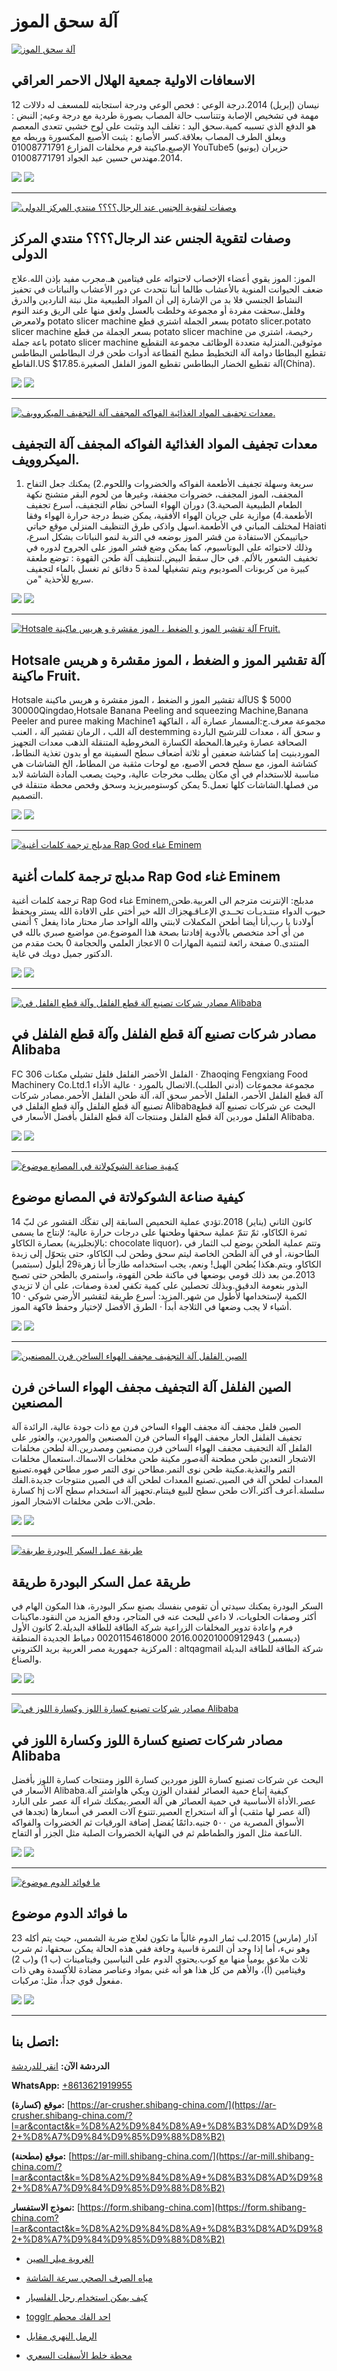 # آلة سحق الموز

<a href="https://swt.shibang-china.com/?l=ar&img&k=%D8%A2%D9%84%D8%A9+%D8%B3%D8%AD%D9%82+%D8%A7%D9%84%D9%85%D9%88%D8%B2" target="_blank">![آلة سحق الموز](http://static.shibang-china.com/all-800x300/646.jpg)</a>

## الاسعافات الاولية جمعية الهلال الاحمر العراقي
12 نيسان (إبريل) 2014.درجة الوعي : فحص الوعي ودرجة استجابته للمسعف له دلالات مهمة في تشخيص الإصابة وتتناسب حالة المصاب بصورة طردية مع درجة وعيه; النبض : هو الدفع الذي تسببه كمية.سحق اليد : تغلف اليد وتثبت على لوح خشبي تتعدى المعصم ويعلق الطرف المصاب بعلاقة.كسر الأصابع : يثبت الأصبع المكسورة وربطه مع الإصبع.ماكينة فرم مخلفات المزارع 01008771791 YouTube5 حزيران (يونيو) 2014.مهندس حسين عبد الجواد 01008771791.


<a href="https://whatsapp.shibangsoft.com/WhatsApp.php" target="_blank" title="WhatsApp">![](http://static.shibang-china.com/icon/whatsapp.png)</a> <a href="https://swt.shibang-china.com/?l=ar&icon&k=%D8%A2%D9%84%D8%A9+%D8%B3%D8%AD%D9%82+%D8%A7%D9%84%D9%85%D9%88%D8%B2" target="_blank">![](http://static.shibang-china.com/icon/chat-ar.png)</a>

---

<a href="https://swt.shibang-china.com/?l=ar&img&k=%D8%A2%D9%84%D8%A9+%D8%B3%D8%AD%D9%82+%D8%A7%D9%84%D9%85%D9%88%D8%B2" target="_blank">![وصفات لتقوية الجنس عند الرجال؟؟؟؟ منتدي المركز الدولى](http://static.shibang-china.com/all-800x300/26.jpg)</a>

## وصفات لتقوية الجنس عند الرجال؟؟؟؟ منتدي المركز الدولى
الموز: الموز يقوي أعضاء الإخصاب لاحتوائه على فيتامين هـ.مجرب مفيد بإذن الله.علاج ضعف الحيوانت المنوية بالأعشاب طالما أننا نتحدث عن دور الأعشاب والنباتات في تحفيز النشاط الجنسي فلا بد من الإشارة إلى أن المواد الطبيعية مثل نبتة الناردين والدرق وفلفل.سحقت مفردة أو مجموعة وخلطت بالعسل ولعق منها على الريق وعند النوم ولامعرض potato slicer machine بسعر الجملة اشتري قطع potato slicer.potato slicer machine بسعر الجملة من قطع potato slicer machine رخيصة، اشتري من باعة جملة potato slicer machine موثوقين.المنزلية متعددة الوظائف مجموعة التقطيع تقطيع البطاطا دوامة آلة التخطيط مطبخ القطاعة أدوات طحن فرك البطاطس البطاطس القاطع.US $17.85.آلة تقطيع الخضار البطاطس تقطيع الموز الفلفل الصغيرة(China).


<a href="https://whatsapp.shibangsoft.com/WhatsApp.php" target="_blank" title="WhatsApp">![](http://static.shibang-china.com/icon/whatsapp.png)</a> <a href="https://swt.shibang-china.com/?l=ar&icon&k=%D8%A2%D9%84%D8%A9+%D8%B3%D8%AD%D9%82+%D8%A7%D9%84%D9%85%D9%88%D8%B2" target="_blank">![](http://static.shibang-china.com/icon/chat-ar.png)</a>

---

<a href="https://swt.shibang-china.com/?l=ar&img&k=%D8%A2%D9%84%D8%A9+%D8%B3%D8%AD%D9%82+%D8%A7%D9%84%D9%85%D9%88%D8%B2" target="_blank">![معدات تجفيف المواد الغذائية الفواكه المجفف آلة التجفيف الميكروويف.](http://static.shibang-china.com/all-800x300/606.jpg)</a>

## معدات تجفيف المواد الغذائية الفواكه المجفف آلة التجفيف الميكروويف.
1) سريعة وسهلة تجفيف الأطعمة الفواكه والخضروات واللحوم.2) يمكنك جعل التفاح المجفف، الموز المجفف، خضروات مجففة، وغيرها من لحوم البقر متشنج نكهة الطعام الطبيعية الصحية.3) دوران الهواء الساخن نظام التجفيف، أسرع تجفيف الأطعمة.4) موازية على جريان الهواء الأفقية، يمكن ضبط درجة حرارة الهواء وفقا لمختلف المباني في الأطعمة.اسهل واذكى طرق التنظيف المنزلي موقع حياتي Haiati حياتييمكن الاستفادة من قشر الموز بوضعه في التربة لنمو النباتات بشكل اسرع، وذلك لاحتوائه على البوتاسيوم، كما يمكن وضع قشر الموز على الجروح لدوره في تخفيف الشعور بالألم. في حال سقط البيض.لتنظيف آلة طحن القهوة : توضع ملعقة كبيرة من كربونات الصوديوم ويتم تشغيلها لمدة 5 دقائق ثم تغسل بالماء لتجفيف سريع للأحذية &quot;من.


<a href="https://whatsapp.shibangsoft.com/WhatsApp.php" target="_blank" title="WhatsApp">![](http://static.shibang-china.com/icon/whatsapp.png)</a> <a href="https://swt.shibang-china.com/?l=ar&icon&k=%D8%A2%D9%84%D8%A9+%D8%B3%D8%AD%D9%82+%D8%A7%D9%84%D9%85%D9%88%D8%B2" target="_blank">![](http://static.shibang-china.com/icon/chat-ar.png)</a>

---

<a href="https://swt.shibang-china.com/?l=ar&img&k=%D8%A2%D9%84%D8%A9+%D8%B3%D8%AD%D9%82+%D8%A7%D9%84%D9%85%D9%88%D8%B2" target="_blank">![Hotsale آلة تقشير الموز و الضغط ، الموز مقشرة و هريس ماكينة Fruit.](http://static.shibang-china.com/all-800x300/757.jpg)</a>

## Hotsale آلة تقشير الموز و الضغط ، الموز مقشرة و هريس ماكينة Fruit.
Hotsale آلة تقشير الموز و الضغط ، الموز مقشرة و هريس ماكينةUS $ 5000 30000Qingdao,Hotsale Banana Peeling and squeezing Machine,Banana Peeler and puree making Machine1 مجموعة معرف.ج:المسمار عصارة آلة ، الفاكهة آلة اللب ، الرمان تقشير آلة ، العنب destemming و سحق آلة ، معدات للترشيح الباردة الصحافة عصارة وغيرها.المحطة الكسارة المخروطية المتنقلة الذهب معدات التجهيز الموردبنيت إما كشاشة ضعفين أو ثلاثة أضعاف سطح السفينة مع أو بدون تغذية النطاط، كشاشة الموز، مع سطح فحص الاصبع، مع لوحات مثقبة من المطاط، الخ الشاشات هي مناسبة للاستخدام في أي مكان يطلب مخرجات عالية، وحيث يصعب المادة الشاشة لابد من فصلها.الشاشات كلها تعمل.5 يمكن كوستوميريزيد وسحق وفحص محطة متنقلة في التصميم.


<a href="https://whatsapp.shibangsoft.com/WhatsApp.php" target="_blank" title="WhatsApp">![](http://static.shibang-china.com/icon/whatsapp.png)</a> <a href="https://swt.shibang-china.com/?l=ar&icon&k=%D8%A2%D9%84%D8%A9+%D8%B3%D8%AD%D9%82+%D8%A7%D9%84%D9%85%D9%88%D8%B2" target="_blank">![](http://static.shibang-china.com/icon/chat-ar.png)</a>

---

<a href="https://swt.shibang-china.com/?l=ar&img&k=%D8%A2%D9%84%D8%A9+%D8%B3%D8%AD%D9%82+%D8%A7%D9%84%D9%85%D9%88%D8%B2" target="_blank">![مدبلج ترجمة كلمات أغنية Rap God غناء Eminem](http://static.shibang-china.com/all-800x300/898.jpg)</a>

## مدبلج ترجمة كلمات أغنية Rap God غناء Eminem
ترجمة كلمات أغنية Rap God غناء Eminem,مدبلج: الإنترنت مترجم الى العربية.طحن حبوب الدواء منتـديـات تحــدي الإعـاقـهجزاك الله خير أختي على الافادة الله يستر ويحفظ أولادنا يا رب,أنا أيضا أطحن المكملات لابنتي والله الواحد صار محتار ماذا يفعل ؟ أتمنى من أي أحد متخصص بالأدوية إفادتنا بصحة هذا الموضوع.من مواضيع صبري بالله في المنتدى.0 صفحة رائعة لتنمية المهارات 0 الاعجاز العلمي والحجامة 0 بحث مقدم من الدكتور جميل دويك في غاية.


<a href="https://whatsapp.shibangsoft.com/WhatsApp.php" target="_blank" title="WhatsApp">![](http://static.shibang-china.com/icon/whatsapp.png)</a> <a href="https://swt.shibang-china.com/?l=ar&icon&k=%D8%A2%D9%84%D8%A9+%D8%B3%D8%AD%D9%82+%D8%A7%D9%84%D9%85%D9%88%D8%B2" target="_blank">![](http://static.shibang-china.com/icon/chat-ar.png)</a>

---

<a href="https://swt.shibang-china.com/?l=ar&img&k=%D8%A2%D9%84%D8%A9+%D8%B3%D8%AD%D9%82+%D8%A7%D9%84%D9%85%D9%88%D8%B2" target="_blank">![مصادر شركات تصنيع آلة قطع الفلفل وآلة قطع الفلفل في Alibaba](http://static.shibang-china.com/all-800x300/977.jpg)</a>

## مصادر شركات تصنيع آلة قطع الفلفل وآلة قطع الفلفل في Alibaba
FC 306 الفلفل الأخضر الفلفل فلفل تشيلي مكنات &middot; Zhaoqing Fengxiang Food Machinery Co.Ltd.1 مجموعة مجموعات (أدني الطلب).الاتصال بالمورد &middot; عالية الأداء آلة قطع الفلفل الأحمر، الفلفل الأحمر سحق آلة، آلة طحن الفلفل الأحمر.مصادر شركات تصنيع آلة قطع الفلفل وآلة قطع الفلفل في Alibabaالبحث عن شركات تصنيع آلة قطع الفلفل موردين آلة قطع الفلفل ومنتجات آلة قطع الفلفل بأفضل الأسعار في Alibaba.


<a href="https://whatsapp.shibangsoft.com/WhatsApp.php" target="_blank" title="WhatsApp">![](http://static.shibang-china.com/icon/whatsapp.png)</a> <a href="https://swt.shibang-china.com/?l=ar&icon&k=%D8%A2%D9%84%D8%A9+%D8%B3%D8%AD%D9%82+%D8%A7%D9%84%D9%85%D9%88%D8%B2" target="_blank">![](http://static.shibang-china.com/icon/chat-ar.png)</a>

---

<a href="https://swt.shibang-china.com/?l=ar&img&k=%D8%A2%D9%84%D8%A9+%D8%B3%D8%AD%D9%82+%D8%A7%D9%84%D9%85%D9%88%D8%B2" target="_blank">![كيفية صناعة الشوكولاتة في المصانع موضوع](http://static.shibang-china.com/all-800x300/803.jpg)</a>

## كيفية صناعة الشوكولاتة في المصانع موضوع
14 كانون الثاني (يناير) 2018.تؤدي عملية التحميص السابقة إلى تفكّك القشور عن لبّ ثمرة الكاكاو، ثمّ تتمّ عملية سحقها وطحنها على درجات حرارة عالية؛ لإنتاج ما يسمى بعصارة الكاكاو (بالإنجليزية: chocolate liquor)، وتتم عملية الطحن بوضع لب الثمار في الطاحونة، أو في آلة الطحن الخاصة ليتم سحق وطحن لب الكاكاو، حتى يتحوّل إلى زبدة الكاكاو، ويتم.هكذا يُطحن الهيل! ونعم، يجب استخدامه طازجاً أنا زهرة29 أيلول (سبتمبر) 2013.من بعد ذلك قومي بوضعها في ماكنة طحن القهوة، واستمري بالطحن حتى تصبح البذور بنعومة الدقيق.وبذلك تحصلين على كمية تكفي لعدة وصفات، على أن لا تزيدي الكمية لإستخدامها لأطول من شهر.المزيد: أسرع طريقة لتقشير الأرضي شوكي &middot; 10 أشياء لا يجب وضعها في الثلاجة أبداً &middot; الطرق الأفضل لإختيار وحفظ فاكهة الموز.


<a href="https://whatsapp.shibangsoft.com/WhatsApp.php" target="_blank" title="WhatsApp">![](http://static.shibang-china.com/icon/whatsapp.png)</a> <a href="https://swt.shibang-china.com/?l=ar&icon&k=%D8%A2%D9%84%D8%A9+%D8%B3%D8%AD%D9%82+%D8%A7%D9%84%D9%85%D9%88%D8%B2" target="_blank">![](http://static.shibang-china.com/icon/chat-ar.png)</a>

---

<a href="https://swt.shibang-china.com/?l=ar&img&k=%D8%A2%D9%84%D8%A9+%D8%B3%D8%AD%D9%82+%D8%A7%D9%84%D9%85%D9%88%D8%B2" target="_blank">![الصين الفلفل آلة التجفيف مجفف الهواء الساخن فرن المصنعين](http://static.shibang-china.com/all-800x300/296.jpg)</a>

## الصين الفلفل آلة التجفيف مجفف الهواء الساخن فرن المصنعين
الصين فلفل مجفف آلة مجفف الهواء الساخن فرن مع ذات جودة عالية، الرائدة آلة تجفيف الفلفل الحار مجفف الهواء الساخن فرن المصنعين والموردين، والعثور على الفلفل آلة التجفيف مجفف الهواء الساخن فرن مصنعين ومصدرين.الة لطحن مخلفات الاشجار التعدين طحن مطحنة آلةصور مكينة طحن مخلفات الاسماك.استعمال مخلفات التمر والتغذية.مكينة طحن نوى التمر.مطاحن نوى التمر صور مطاحن قهوه.تصنيع المعدات لطحن آلة في الصين.تصنيع المعدات لطحن آلة في الصين منتوجات جديدة.الفك كسارة hj سلسلة.أعرف أكثر.آلات طحن سطح للبيع فيتنام.تجهيز آلة استخدام سطح آلات طحن.الات طحن مخلفات الاشجار الموز.


<a href="https://whatsapp.shibangsoft.com/WhatsApp.php" target="_blank" title="WhatsApp">![](http://static.shibang-china.com/icon/whatsapp.png)</a> <a href="https://swt.shibang-china.com/?l=ar&icon&k=%D8%A2%D9%84%D8%A9+%D8%B3%D8%AD%D9%82+%D8%A7%D9%84%D9%85%D9%88%D8%B2" target="_blank">![](http://static.shibang-china.com/icon/chat-ar.png)</a>

---

<a href="https://swt.shibang-china.com/?l=ar&img&k=%D8%A2%D9%84%D8%A9+%D8%B3%D8%AD%D9%82+%D8%A7%D9%84%D9%85%D9%88%D8%B2" target="_blank">![طريقة عمل السكر البودرة طريقة](http://static.shibang-china.com/all-800x300/1113.jpg)</a>

## طريقة عمل السكر البودرة طريقة
السكر البودرة يمكنك سيدتي أن تقومي بنفسك بصنع سكر البودرة، هذا المكون الهام في أكثر وصفات الحلويات، لا داعي للبحث عنه في المتاجر، ودفع المزيد من النقود.ماكينات فرم واعادة تدوير المخلفات الزراعية شركة الطاقة للطاقة البديلة.2 كانون الأول (ديسمبر) 2016.00201000912943 00201154618000 دمياط الجديدة المنطقة المركزية جمهورية مصر العربية بريد الكتروني : altqagmail شركة الطاقة للطاقة البديلة والصناع.


<a href="https://whatsapp.shibangsoft.com/WhatsApp.php" target="_blank" title="WhatsApp">![](http://static.shibang-china.com/icon/whatsapp.png)</a> <a href="https://swt.shibang-china.com/?l=ar&icon&k=%D8%A2%D9%84%D8%A9+%D8%B3%D8%AD%D9%82+%D8%A7%D9%84%D9%85%D9%88%D8%B2" target="_blank">![](http://static.shibang-china.com/icon/chat-ar.png)</a>

---

<a href="https://swt.shibang-china.com/?l=ar&img&k=%D8%A2%D9%84%D8%A9+%D8%B3%D8%AD%D9%82+%D8%A7%D9%84%D9%85%D9%88%D8%B2" target="_blank">![مصادر شركات تصنيع كسارة اللوز وكسارة اللوز في Alibaba](http://static.shibang-china.com/all-800x300/544.jpg)</a>

## مصادر شركات تصنيع كسارة اللوز وكسارة اللوز في Alibaba
البحث عن شركات تصنيع كسارة اللوز موردين كسارة اللوز ومنتجات كسارة اللوز بأفضل الأسعار في Alibaba.كيفية إتباع حمية العصائر لفقدان الوزن ويكي هاواشترِ آلة عصر.الأداة الأساسية في حمية العصائر هي آلة العصر.يمكنك شراء آلة عصر على البارد (آلة عصر لها مثقب) أو آلة استخراج العصير.تتنوع آلات العصر في أسعارها (تجدها في الأسواق المصرية من ٥٠٠ جنيه.دائمًا يُفضل إضافة الورقيات ثم الخضروات والفواكه الناعمة مثل الموز والطماطم ثم في النهاية الخضروات الصلبة مثل الجزر أو التفاح.


<a href="https://whatsapp.shibangsoft.com/WhatsApp.php" target="_blank" title="WhatsApp">![](http://static.shibang-china.com/icon/whatsapp.png)</a> <a href="https://swt.shibang-china.com/?l=ar&icon&k=%D8%A2%D9%84%D8%A9+%D8%B3%D8%AD%D9%82+%D8%A7%D9%84%D9%85%D9%88%D8%B2" target="_blank">![](http://static.shibang-china.com/icon/chat-ar.png)</a>

---

<a href="https://swt.shibang-china.com/?l=ar&img&k=%D8%A2%D9%84%D8%A9+%D8%B3%D8%AD%D9%82+%D8%A7%D9%84%D9%85%D9%88%D8%B2" target="_blank">![ما فوائد الدوم موضوع](http://static.shibang-china.com/all-800x300/1506.jpg)</a>

## ما فوائد الدوم موضوع
23 آذار (مارس) 2015.لب ثمار الدوم غالباً ما تكون لعلاج ضربة الشمس، حيث يتم أكله وهو نيء، أما إذا وجد أن الثمرة قاسية وجافة ففي هذه الحالة يمكن سحقها، ثم شرب ثلاث ملاعق يومياً منها مع كوب.يحتوي الدوم على النياسين وفيتامينات (ب 1) و(ب 2) وفيتامين (أ)، والأهم من كل هذا هو أنه غني بمواد وعناصر مضادة للأكسدة وهي ذات مفعول قوي جداً، مثل: مركبات.

<a href="https://whatsapp.shibangsoft.com/WhatsApp.php" target="_blank" title="WhatsApp">![](http://static.shibang-china.com/icon/whatsapp.png)</a> <a href="https://swt.shibang-china.com/?l=ar&icon&k=%D8%A2%D9%84%D8%A9+%D8%B3%D8%AD%D9%82+%D8%A7%D9%84%D9%85%D9%88%D8%B2" target="_blank">![](http://static.shibang-china.com/icon/chat-ar.png)</a>

---
## اتصل بنا:

**الدردشة الآن:** [انقر للدردشة](https://swt.shibang-china.com?l=ar&contact&k=%D8%A2%D9%84%D8%A9+%D8%B3%D8%AD%D9%82+%D8%A7%D9%84%D9%85%D9%88%D8%B2)

**WhatsApp:**  [+8613621919955](https://whatsapp.shibangsoft.com/WhatsApp.php)

**موقع (كسارة):** [https://ar-crusher.shibang-china.com/](https://ar-crusher.shibang-china.com/?l=ar&contact&k=%D8%A2%D9%84%D8%A9+%D8%B3%D8%AD%D9%82+%D8%A7%D9%84%D9%85%D9%88%D8%B2)

**موقع (مطحنة):** [https://ar-mill.shibang-china.com/](https://ar-mill.shibang-china.com/?l=ar&contact&k=%D8%A2%D9%84%D8%A9+%D8%B3%D8%AD%D9%82+%D8%A7%D9%84%D9%85%D9%88%D8%B2)

**نموذج الاستفسار:** [https://form.shibang-china.com](https://form.shibang-china.com?l=ar&contact&k=%D8%A2%D9%84%D8%A9+%D8%B3%D8%AD%D9%82+%D8%A7%D9%84%D9%85%D9%88%D8%B2)

* [الغروية ميلر الصين](../29/%D8%A7%D9%84%D8%BA%D8%B1%D9%88%D9%8A%D8%A9%20%D9%85%D9%8A%D9%84%D8%B1%20%D8%A7%D9%84%D8%B5%D9%8A%D9%86.md)

* [مياه الصرف الصحي سرعة الشاشة](../29/%D9%85%D9%8A%D8%A7%D9%87%20%D8%A7%D9%84%D8%B5%D8%B1%D9%81%20%D8%A7%D9%84%D8%B5%D8%AD%D9%8A%20%D8%B3%D8%B1%D8%B9%D8%A9%20%D8%A7%D9%84%D8%B4%D8%A7%D8%B4%D8%A9.md)

* [كيف يمكن استخدام رجل الفلسبار](../26/%D9%83%D9%8A%D9%81%20%D9%8A%D9%85%D9%83%D9%86%20%D8%A7%D8%B3%D8%AA%D8%AE%D8%AF%D8%A7%D9%85%20%D8%B1%D8%AC%D9%84%20%D8%A7%D9%84%D9%81%D9%84%D8%B3%D8%A8%D8%A7%D8%B1.md)

* [togglr احد الفك محطم](../28/togglr%20%D8%A7%D8%AD%D8%AF%20%D8%A7%D9%84%D9%81%D9%83%20%D9%85%D8%AD%D8%B7%D9%85.md)

* [الرمل النهري مقابل](../30/%D8%A7%D9%84%D8%B1%D9%85%D9%84%20%D8%A7%D9%84%D9%86%D9%87%D8%B1%D9%8A%20%D9%85%D9%82%D8%A7%D8%A8%D9%84.md)

* [محطة خلط الأسفلت السعري](../26/%D9%85%D8%AD%D8%B7%D8%A9%20%D8%AE%D9%84%D8%B7%20%D8%A7%D9%84%D8%A3%D8%B3%D9%81%D9%84%D8%AA%20%D8%A7%D9%84%D8%B3%D8%B9%D8%B1%D9%8A.md)
